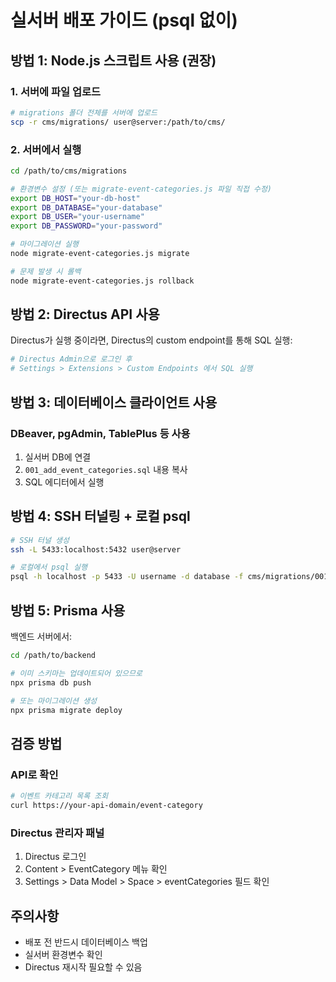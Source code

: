 # 실서버 배포 가이드 (psql 없이)

## 방법 1: Node.js 스크립트 사용 (권장)

### 1. 서버에 파일 업로드
```bash
# migrations 폴더 전체를 서버에 업로드
scp -r cms/migrations/ user@server:/path/to/cms/
```

### 2. 서버에서 실행
```bash
cd /path/to/cms/migrations

# 환경변수 설정 (또는 migrate-event-categories.js 파일 직접 수정)
export DB_HOST="your-db-host"
export DB_DATABASE="your-database"
export DB_USER="your-username"
export DB_PASSWORD="your-password"

# 마이그레이션 실행
node migrate-event-categories.js migrate

# 문제 발생 시 롤백
node migrate-event-categories.js rollback
```

## 방법 2: Directus API 사용

Directus가 실행 중이라면, Directus의 custom endpoint를 통해 SQL 실행:

```bash
# Directus Admin으로 로그인 후
# Settings > Extensions > Custom Endpoints 에서 SQL 실행
```

## 방법 3: 데이터베이스 클라이언트 사용

### DBeaver, pgAdmin, TablePlus 등 사용
1. 실서버 DB에 연결
2. `001_add_event_categories.sql` 내용 복사
3. SQL 에디터에서 실행

## 방법 4: SSH 터널링 + 로컬 psql

```bash
# SSH 터널 생성
ssh -L 5433:localhost:5432 user@server

# 로컬에서 psql 실행
psql -h localhost -p 5433 -U username -d database -f cms/migrations/001_add_event_categories.sql
```

## 방법 5: Prisma 사용

백엔드 서버에서:
```bash
cd /path/to/backend

# 이미 스키마는 업데이트되어 있으므로
npx prisma db push

# 또는 마이그레이션 생성
npx prisma migrate deploy
```

## 검증 방법

### API로 확인
```bash
# 이벤트 카테고리 목록 조회
curl https://your-api-domain/event-category
```

### Directus 관리자 패널
1. Directus 로그인
2. Content > EventCategory 메뉴 확인
3. Settings > Data Model > Space > eventCategories 필드 확인

## 주의사항
- 배포 전 반드시 데이터베이스 백업
- 실서버 환경변수 확인
- Directus 재시작 필요할 수 있음